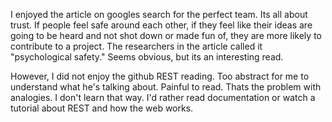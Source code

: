 I enjoyed the article on googles search for the perfect team. Its all about trust. If people feel safe around each other, if they feel like their ideas are going to be heard and not shot down or made fun of, they are more likely to contribute to a project. The researchers in the article called it "psychological safety." Seems obvious, but its an interesting read.

However, I did not enjoy the github REST reading. Too abstract for me to understand what he's talking about. Painful to read. Thats the problem with analogies. I don't learn that way. I'd rather read documentation or watch a tutorial about REST and how the web works. 